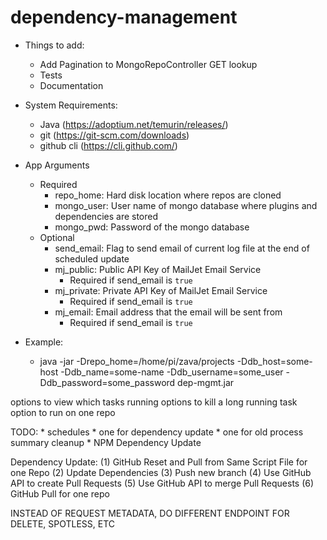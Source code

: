 # dependency-management

* Things to add:
    * Add Pagination to MongoRepoController GET lookup
    * Tests
    * Documentation

* System Requirements:
    * Java (https://adoptium.net/temurin/releases/)
    * git (https://git-scm.com/downloads)
    * github cli (https://cli.github.com/)

* App Arguments
    * Required
        * repo_home: Hard disk location where repos are cloned
        * mongo_user: User name of mongo database where plugins and dependencies are stored
        * mongo_pwd: Password of the mongo database
    * Optional
        * send_email: Flag to send email of current log file at the end of scheduled update
        * mj_public: Public API Key of MailJet Email Service
            * Required if send_email is `true`
        * mj_private: Private API Key of MailJet Email Service
            * Required if send_email is `true`
        * mj_email: Email address that the email will be sent from
            * Required if send_email is `true`

* Example:
    * java -jar -Drepo_home=/home/pi/zava/projects -Ddb_host=some-host -Ddb_name=some-name -Ddb_username=some_user -Ddb_password=some_password dep-mgmt.jar


options to view which tasks running
options to kill a long running task
option to run on one repo

TODO:
    * schedules
        * one for dependency update
        * one for old process summary cleanup
    * NPM Dependency Update

Dependency Update:
(1) GitHub Reset and Pull from Same Script File for one Repo
(2) Update Dependencies
(3) Push new branch
(4) Use GitHub API to create Pull Requests
(5) Use GitHub API to merge Pull Requests
(6) GitHub Pull for one repo

INSTEAD OF REQUEST METADATA, DO DIFFERENT ENDPOINT FOR DELETE, SPOTLESS, ETC
